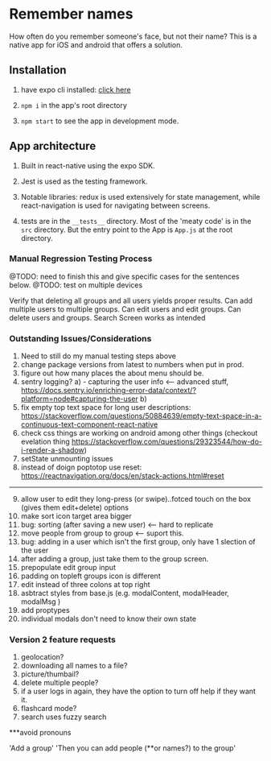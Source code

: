 # Remember names

How often do you remember someone's face, but not their name? This is a native app for iOS and android that offers a solution.

## Installation

1. have expo cli installed: [click here](https://docs.expo.io/versions/v31.0.0/introduction/installation)

2. `npm i` in the app's root directory

3. `npm start` to see the app in development mode. 

## App architecture

1. Built in react-native using the expo SDK. 

2. Jest is used as the testing framework.

3. Notable libraries: redux is used extensively for state management, while react-navigation is used for navigating between screens.

4. tests are in the `__tests__` directory.  Most of the 'meaty code' is in the `src` directory. But the entry point to the App is `App.js` at the root directory.

### Manual Regression Testing Process

@TODO: need to finish this and give specific cases for the sentences below. 
@TODO: test on multiple devices

Verify that deleting all groups and all users yields proper results.
Can add multiple users to multiple groups.
Can edit users and edit groups.
Can delete users and groups.
Search Screen works as intended

 
### Outstanding Issues/Considerations
1) Need to still do my manual testing steps above
2) change package versions from latest to numbers when put in prod.
3) figure out how many places the about menu should be.
4) sentry logging?
  a) - capturing the user info <--  advanced stuff, https://docs.sentry.io/enriching-error-data/context/?platform=node#capturing-the-user
  b) 
5) fix empty top text space for long user descriptions: https://stackoverflow.com/questions/50884639/empty-text-space-in-a-continuous-text-component-react-native
6) check css things are working on android among other things (checkout evelation thing https://stackoverflow.com/questions/29323544/how-do-i-render-a-shadow)
7) setState unmounting issues
8) instead of doign poptotop use reset: https://reactnavigation.org/docs/en/stack-actions.html#reset

---
9) allow user to edit they long-press (or swipe)..fotced touch on the box (gives them edit+delete) options
10) make sort icon target area bigger
11) bug: sorting (after saving a new user) <-- hard to replicate
12) move people from group to group <-- suport this.
13) bug: adding in a user which isn't the first group, only have 1 slection of the user
14) after adding a group, just take them to the group screen.
15) prepopulate edit group input
16) padding on topleft groups icon is different
17) edit instead of three colons at top right
18) asbtract styles from base.js (e.g. modalContent, modalHeader, modalMsg )
19) add proptypes
20) individual modals don't need to know their own state

### Version 2 feature requests
1) geolocation?
2) downloading all names to a file?
3) picture/thumbail?
4) delete multiple people?
5) if a user logs in again, they have the option to turn off help if they want it.
6) flashcard mode?
7) search uses fuzzy search

***avoid pronouns

'Add a group'
'Then you can add people (**or names?) to the group'


